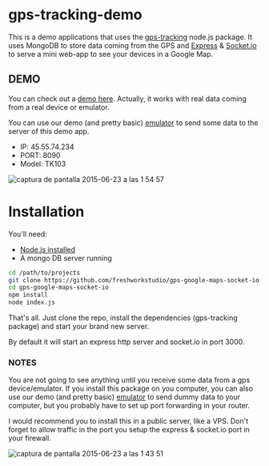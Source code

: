 # gps-tracking-demo
This is a demo applications that uses the [gps-tracking](https://www.npmjs.com/package/gps-tracking)   node.js package.
It uses MongoDB to store data coming from the GPS and [Express](expressjs.com) & [Socket.io](http://socket.io/) to serve a mini web-app to see your devices in a Google Map. 

## DEMO
You can check out a [demo here](http://gps.freshwork.co:3000/).
Actually, it works with real data coming from a real device or emulator.

You can use our demo (and pretty basic) [emulator](https://gps-tracking-emulator.meteor.com) to send some data to the server of this demo app. 

- IP: 45.55.74.234
- PORT: 8090
- Model: TK103

![captura de pantalla 2015-06-23 a las 1 54 57](https://cloud.githubusercontent.com/assets/1103494/8299178/16d459de-194b-11e5-9562-4ae450db5cef.png)


# Installation
You'll need: 
- [Node.js installed](https://www.digitalocean.com/community/tutorials/how-to-install-node-js-on-an-ubuntu-14-04-server)
- A mongo DB server running

```bash
cd /path/to/projects
git clone https://github.com/freshworkstudio/gps-google-maps-socket-io.git
cd gps-google-maps-socket-io
npm install
node index.js
```

That's all. 
Just clone the repo, install the dependencies (gps-tracking package) and start your brand new server. 

By default it will start an express http server and socket.io in port 3000. 

### NOTES
You are not going to see anything until you receive some data from a gps device/emulator. 
If you install this package on you computer, you can also use our demo (and pretty basic) [emulator](gps-tracking-emulator.meteor.com) to send dummy data to your computer, but you probably have to set up port forwarding in your router. 

I would recommend you to install this in a public server, like a VPS.
Don't forget to allow traffic in the port you setup the express & socket.io port in your firewall.  


![captura de pantalla 2015-06-23 a las 1 43 51](https://cloud.githubusercontent.com/assets/1103494/8299177/16b6985e-194b-11e5-8104-801faac4cbd2.png)
